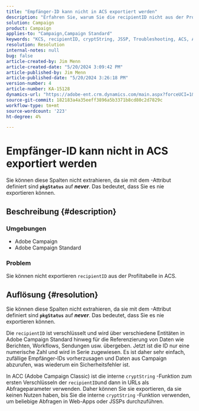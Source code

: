 ```yaml
---
title: "Empfänger-ID kann nicht in ACS exportiert werden"
description: "Erfahren Sie, warum Sie die recipientID nicht aus der Profiltabelle in Adobe Campaign Standard (ACS) exportieren können."
solution: Campaign
product: Campaign
applies-to: "Campaign,Campaign Standard"
keywords: "KCS, recipientID, cryptString, JSSP, Troubleshooting, ACS, Adobe Campaign Standard, AC, Adobe Campaign"
resolution: Resolution
internal-notes: null
bug: false
article-created-by: Jim Menn
article-created-date: "5/20/2024 3:09:42 PM"
article-published-by: Jim Menn
article-published-date: "5/20/2024 3:26:18 PM"
version-number: 4
article-number: KA-15128
dynamics-url: "https://adobe-ent.crm.dynamics.com/main.aspx?forceUCI=1&pagetype=entityrecord&etn=knowledgearticle&id=5d36e8f8-ba16-ef11-9f8a-6045bd006268"
source-git-commit: 182183a4a35eeff3896a5b3371b8cd80c2d7829c
workflow-type: tm+mt
source-wordcount: '223'
ht-degree: 4%

---
```


# Empfänger-ID kann nicht in ACS exportiert werden


Sie können diese Spalten nicht extrahieren, da sie mit dem -Attribut definiert sind <b>`pkgStatus`</b> auf <b>*never</b>*. Das bedeutet, dass Sie es nie exportieren können.

## Beschreibung {#description}


### <b>Umgebungen</b>

- Adobe Campaign
- Adobe Campaign Standard


### <b>Problem</b>

Sie können nicht exportieren `recipientID` aus der Profiltabelle in ACS.


## Auflösung {#resolution}


Sie können diese Spalten nicht extrahieren, da sie mit dem -Attribut definiert sind <b>`pkgStatus`</b> auf <b>*never</b>*. Das bedeutet, dass Sie es nie exportieren können.

Die `recipientID` ist verschlüsselt und wird über verschiedene Entitäten in Adobe Campaign Standard hinweg für die Referenzierung von Daten wie Berichten, Workflows, Sendungen usw. übergeben. Jetzt ist die ID nur eine numerische Zahl und wird in Serie zugewiesen. Es ist daher sehr einfach, zufällige Empfänger-IDs vorherzusagen und Daten aus Campaign abzurufen, was wiederum ein Sicherheitsfehler ist.

In ACC (Adobe Campaign Classic) ist die interne `cryptString` -Funktion zum ersten Verschlüsseln der `recipientID`und dann in URLs als Abfrageparameter verwenden. Daher können Sie sie exportieren, da sie keinen Nutzen haben, bis Sie die interne `cryptString` -Funktion verwenden, um beliebige Abfragen in Web-Apps oder JSSPs durchzuführen.
